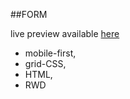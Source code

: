 ##FORM

live preview available [here](https://majaanna.github.io/form/)

- mobile-first,
- grid-CSS,
- HTML,
- RWD
